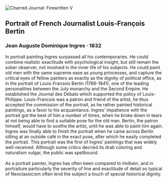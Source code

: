 <div class="artwork-of-the-day">
  <div class="container">
    <div class="img-wrapper">
      <img
        src="https://uploads6.wikiart.org/00381/images/jean-auguste-dominique-ingres/r.jpg!Large.jpg"
        alt="Charred Journal: Firewritten V" />
    </div>
    <div class="artwork-detail">
      <div class="artwork-origin"> 
        <h2 class="artwork-name">Portrait of French Journalist Louis-François Bertin</h2>
        <h3 class="artist">
          Jean Auguste Dominique Ingres
                    ·  1832
        </h3>
      </div>
      <p class="description">
        <span class="artwork-description-text ng-binding" ng-bind-html="viewModel.ArtworkOfTheDay.Description | unsafe">In portrait painting Ingres surpassed all his contemporaries. He could combine realistic exactitude with psychological insight, but still remain the sober observer, not involved in the inner life of his subjects. He could paint old men with the same supreme ease as young princesses, and capture the critical eyes of fellow painters as exactly as the dignity of political office, as in the portrait of Louis-Franзois Bertin (1766-1841), one of the leading personalities between the July monarchy and the Second Empire. He established the Journal des Débats which supported the policy of Louis-Philippe. Louis-Francois was a patron and friend of the artist, he thus accepted the commission of the portrait, as he rather painted historical paintings, as a favor to his acquaintance. Ingres’ impatience with the portrait got the best of him a number of times, when he broke down in tears at not being able to find a suitable pose for the old man. Bertin, the patron himself, would have to soothe the artist, until he was able to paint him again. Ingres was finally able to finish the portrait when he came across Bertin sitting at an outside café in the exact pose, after which he easily completed the portrait. This portrait  was the first of Ingres’ paintings that was widely well-received. Although some critics decried its drab coloring and naturalism vulgar, the public was spellbound. 
<br>
<br>As a portrait painter, Ingres has often been compared to Holbein, and in portraiture particularly the severity of line and exactitude of detail so typical of Neoclassicism often lend the subject a touch of special historical dignity.
<br>
<br></span>
                        <div class="text-shadow-container" ng-show="showShadow" style=""></div>
      </p>
    </div>
  </div>

</div>
